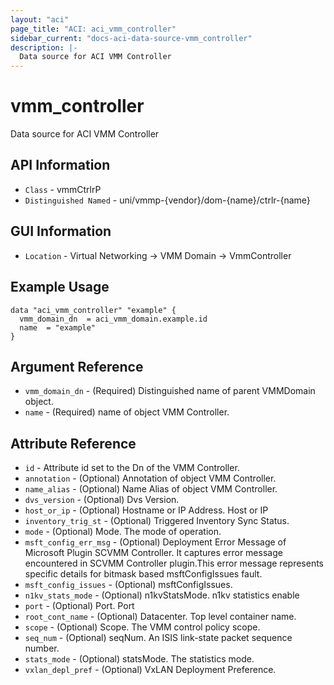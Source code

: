 ```yaml
---
layout: "aci"
page_title: "ACI: aci_vmm_controller"
sidebar_current: "docs-aci-data-source-vmm_controller"
description: |-
  Data source for ACI VMM Controller
---
```


# vmm_controller #

Data source for ACI VMM Controller


## API Information ##

* `Class` - vmmCtrlrP
* `Distinguished Named` - uni/vmmp-{vendor}/dom-{name}/ctrlr-{name}

## GUI Information ##

* `Location` - Virtual Networking -> VMM Domain -> VmmController



## Example Usage ##

```hcl
data "aci_vmm_controller" "example" {
  vmm_domain_dn  = aci_vmm_domain.example.id
  name  = "example"
}
```

## Argument Reference ##

* `vmm_domain_dn` - (Required) Distinguished name of parent VMMDomain object.
* `name` - (Required) name of object VMM Controller.

## Attribute Reference ##
* `id` - Attribute id set to the Dn of the VMM Controller.
* `annotation` - (Optional) Annotation of object VMM Controller.
* `name_alias` - (Optional) Name Alias of object VMM Controller.
* `dvs_version` - (Optional) Dvs Version. 
* `host_or_ip` - (Optional) Hostname or IP Address. Host or IP
* `inventory_trig_st` - (Optional) Triggered Inventory Sync Status. 
* `mode` - (Optional) Mode. The mode of operation.
* `msft_config_err_msg` - (Optional) Deployment Error Message of Microsoft Plugin SCVMM Controller.
                    It captures error message encountered in SCVMM Controller 
                    plugin.This error message represents specific details for bitmask 
                    based msftConfigIssues fault.
* `msft_config_issues` - (Optional) msftConfigIssues. 
* `n1kv_stats_mode` - (Optional) n1kvStatsMode. n1kv statistics enable
* `port` - (Optional) Port. Port
* `root_cont_name` - (Optional) Datacenter. Top level container name.
* `scope` - (Optional) Scope. The VMM control policy scope.
* `seq_num` - (Optional) seqNum. An ISIS link-state packet sequence number.
* `stats_mode` - (Optional) statsMode. The statistics mode.
* `vxlan_depl_pref` - (Optional) VxLAN Deployment Preference. 
